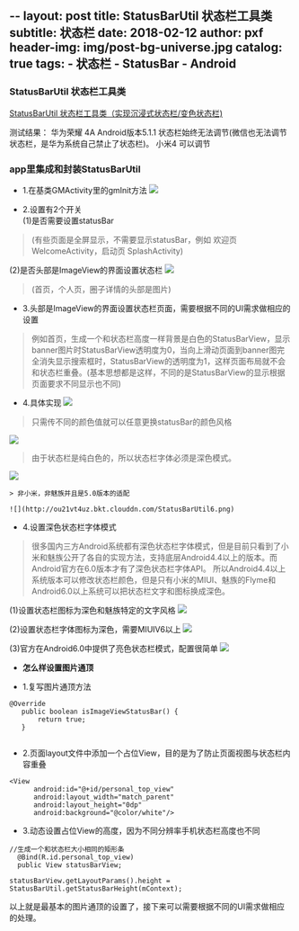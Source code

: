 --
layout:     post
title:      StatusBarUtil 状态栏工具类
subtitle:   状态栏
date:       2018-02-12
author:     pxf
header-img: img/post-bg-universe.jpg
catalog: true
tags:
    - 状态栏
    - StatusBar
    - Android
---
### StatusBarUtil 状态栏工具类
[StatusBarUtil 状态栏工具类（实现沉浸式状态栏/变色状态栏)](http://jaeger.itscoder.com/android/2016/03/27/statusbar-util.html)

测试结果：
华为荣耀 4A Android版本5.1.1 状态栏始终无法调节(微信也无法调节状态栏，是华为系统自己禁止了状态栏)。
小米4 可以调节

### app里集成和封装StatusBarUtil
* 1.在基类GMActivity里的gmInit方法
![](http://ou21vt4uz.bkt.clouddn.com/StatusBarUtil1.png)

* 2.设置有2个开关   
(1)是否需要设置statusBar 
> (有些页面是全屏显示，不需要显示statusBar，例如 欢迎页 WelcomeActivity，启动页 SplashActivity)       
 
 (2)是否头部是ImageView的界面设置状态栏
![](http://ou21vt4uz.bkt.clouddn.com/StatusBarUtil2.png)
> (首页，个人页，圈子详情的头部是图片)

* 3.头部是ImageView的界面设置状态栏页面，需要根据不同的UI需求做相应的设置  
> 例如首页，生成一个和状态栏高度一样背景是白色的StatusBarView，显示banner图片时StatusBarView透明度为0，当向上滑动页面到banner图完全消失显示搜索框时，StatusBarView的透明度为1，这样页面布局就不会和状态栏重叠。(基本思想都是这样，不同的是StatusBarView的显示根据页面要求不同显示也不同)
* 4.具体实现
![](http://ou21vt4uz.bkt.clouddn.com/StatusBarUtil3.png)
> 只需传不同的颜色值就可以任意更换statusBar的颜色风格
  
 ![](http://ou21vt4uz.bkt.clouddn.com/StatusBarUtil4.png)   
 > 由于状态栏是纯白色的，所以状态栏字体必须是深色模式。
 
  ![](http://ou21vt4uz.bkt.clouddn.com/StatusBarUtil5.png) 
  
	> 非小米，非魅族并且是5.0版本的适配

	![](http://ou21vt4uz.bkt.clouddn.com/StatusBarUtil6.png)
  
* 4.设置深色状态栏字体模式   
> 很多国内三方Android系统都有深色状态栏字体模式，但是目前只看到了小米和魅族公开了各自的实现方法，支持底层Android4.4以上的版本。而Android官方在6.0版本才有了深色状态栏字体API。
所以Android4.4以上系统版本可以修改状态栏颜色，但是只有小米的MIUI、魅族的Flyme和Android6.0以上系统可以把状态栏文字和图标换成深色。

 (1)设置状态栏图标为深色和魅族特定的文字风格
 ![](http://ou21vt4uz.bkt.clouddn.com/StatusBarUtil7.png) 
 
 (2)设置状态栏字体图标为深色，需要MIUIV6以上
 ![](http://ou21vt4uz.bkt.clouddn.com/StatusBarUtil8.png)
 
 (3)官方在Android6.0中提供了亮色状态栏模式，配置很简单
 ![](http://ou21vt4uz.bkt.clouddn.com/StatusBarUtil9.png)
 
* **怎么样设置图片通顶**

 * 1.复写图片通顶方法
 
 ```
 @Override     
    public boolean isImageViewStatusBar() {
        return true;
    }
    
 ```
  * 2.页面layout文件中添加一个占位View，目的是为了防止页面视图与状态栏内容重叠
 
  ```
  <View
        android:id="@+id/personal_top_view"
        android:layout_width="match_parent"
        android:layout_height="0dp"
        android:background="@color/white"/>
  ```
 * 3.动态设置占位View的高度，因为不同分辨率手机状态栏高度也不同
 
  ```
  //生成一个和状态栏大小相同的矩形条
    @Bind(R.id.personal_top_view)
    public View statusBarView;
  ```
  ```
  statusBarView.getLayoutParams().height = StatusBarUtil.getStatusBarHeight(mContext); 
  ```
  以上就是最基本的图片通顶的设置了，接下来可以需要根据不同的UI需求做相应的处理。
